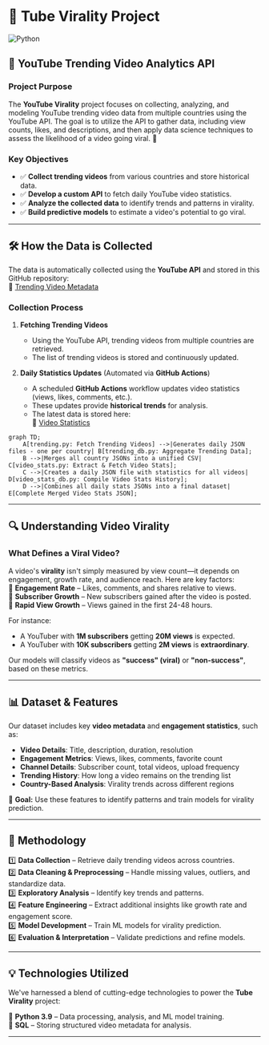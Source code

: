 # 🚀 Tube Virality Project  

![Python](https://img.shields.io/badge/-Python-000?&logo=Python)  

## 🎯 YouTube Trending Video Analytics API  

### **Project Purpose**  
The **YouTube Virality** project focuses on collecting, analyzing, and modeling YouTube trending video data from multiple countries using the YouTube API. The goal is to utilize the API to gather data, including view counts, likes, and descriptions, and then apply data science techniques to assess the likelihood of a video going viral. 🎥


### **Key Objectives**  
- ✅ **Collect trending videos** from various countries and store historical data.  
- ✅ **Develop a custom API** to fetch daily YouTube video statistics.  
- ✅ **Analyze the collected data** to identify trends and patterns in virality.  
- ✅ **Build predictive models** to estimate a video's potential to go viral.

---

## 🛠️ How the Data is Collected  

The data is automatically collected using the **YouTube API** and stored in this GitHub repository:  
🔗 [Trending Video Metadata](https://github.com/gpsyrou/tube-virality/tree/main/assets/meta/trending)  

### **Collection Process**  
1. **Fetching Trending Videos**  
   - Using the YouTube API, trending videos from multiple countries are retrieved.  
   - The list of trending videos is stored and continuously updated.  

2. **Daily Statistics Updates** (Automated via **GitHub Actions**)  
   - A scheduled **GitHub Actions** workflow updates video statistics (views, likes, comments, etc.).  
   - These updates provide **historical trends** for analysis.  
   - The latest data is stored here:  
     🔗 [Video Statistics](https://github.com/gpsyrou/tube-virality/tree/main/assets/meta/video_stats)  

```mermaid
graph TD;
    A[trending.py: Fetch Trending Videos] -->|Generates daily JSON files - one per country| B[trending_db.py: Aggregate Trending Data];
    B -->|Merges all country JSONs into a unified CSV| C[video_stats.py: Extract & Fetch Video Stats];
    C -->|Creates a daily JSON file with statistics for all videos| D[video_stats_db.py: Compile Video Stats History];
    D -->|Combines all daily stats JSONs into a final dataset| E[Complete Merged Video Stats JSON];
```
---

## 🔍 Understanding Video Virality  

### **What Defines a Viral Video?**  
A video's **virality** isn't simply measured by view count—it depends on engagement, growth rate, and audience reach. Here are key factors:  
📌 **Engagement Rate** – Likes, comments, and shares relative to views.  
📌 **Subscriber Growth** – New subscribers gained after the video is posted.  
📌 **Rapid View Growth** – Views gained in the first 24-48 hours.  

For instance:  
- A YouTuber with **1M subscribers** getting **20M views** is expected.  
- A YouTuber with **10K subscribers** getting **2M views** is **extraordinary**.  

Our models will classify videos as **"success" (viral)** or **"non-success"**, based on these metrics.

---

## 📊 Dataset & Features  

Our dataset includes key **video metadata** and **engagement statistics**, such as:  

- **Video Details**: Title, description, duration, resolution  
- **Engagement Metrics**: Views, likes, comments, favorite count  
- **Channel Details**: Subscriber count, total videos, upload frequency  
- **Trending History**: How long a video remains on the trending list  
- **Country-Based Analysis**: Virality trends across different regions  

📌 **Goal:** Use these features to identify patterns and train models for virality prediction.  

---

## 🔬 Methodology  

1️⃣ **Data Collection** – Retrieve daily trending videos across countries.  
2️⃣ **Data Cleaning & Preprocessing** – Handle missing values, outliers, and standardize data.  
3️⃣ **Exploratory Analysis** – Identify key trends and patterns.  
4️⃣ **Feature Engineering** – Extract additional insights like growth rate and engagement score.  
5️⃣ **Model Development** – Train ML models for virality prediction.  
6️⃣ **Evaluation & Interpretation** – Validate predictions and refine models.  

---

## 💡 Technologies Utilized  

We've harnessed a blend of cutting-edge technologies to power the **Tube Virality** project:  

🔹 **Python 3.9** – Data processing, analysis, and ML model training.  
🔹 **SQL** – Storing structured video metadata for analysis.

---
